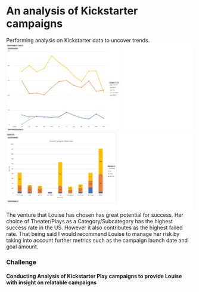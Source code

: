 # An analysis of Kickstarter campaigns 
Performing analysis on Kickstarter data to uncover trends.
![](Pictures/Outcomes%20Based%20on%20Launch%20Date.png)
![](Pictures/Parent%20Category%20Outcomes.png)
The venture that Louise has chosen has great potential for success. Her choice of Theater/Plays as a Category/Subcategory has the highest success rate in the US. However it also contributes as the highest failed rate. That being said I would recommend Louise to manage her risk by taking into account further metrics such as the campaign launch date and goal amount. 
### Challenge
#### Conducting Analysis of Kickstarter Play campaigns to provide Louise with insight on relatable campaigns


